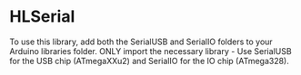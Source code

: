 # HLSerial

To use this library, add both the SerialUSB and SerialIO folders to your Arduino libraries folder.
ONLY import the necessary library - Use SerialUSB for the USB chip (ATmegaXXu2) and SerialIO for the IO chip (ATmega328).
